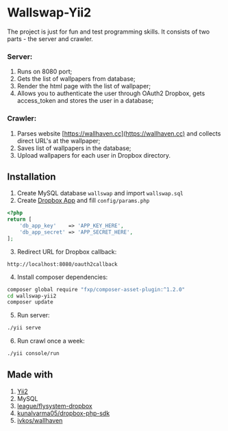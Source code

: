 # Wallswap-Yii2

The project is just for fun and test programming skills. It consists of two parts - the server and crawler.

### Server:
1. Runs on 8080 port;
2. Gets the list of wallpapers from database;
3. Render the html page with the list of wallpaper;
4. Allows you to authenticate the user through OAuth2 Dropbox, gets access_token and stores the user in a database;

### Crawler:
1. Parses website [https://wallhaven.cc](https://wallhaven.cc) and collects direct URL's at the wallpaper;
2. Saves list of wallpapers in the database;
3. Upload wallpapers for each user in Dropbox directory.

## Installation
1. Create MySQL database `wallswap` and import `wallswap.sql`
2. Create [Dropbox App](https://www.dropbox.com/developers/apps/create) and fill `config/params.php`
```php
<?php
return [
    'db_app_key'    => 'APP_KEY_HERE',
    'db_app_secret' => 'APP_SECRET_HERE',
];
```

3. Redirect URL for Dropbox callback:
```
http://localhost:8080/oauth2callback
```

4. Install composer dependencies:
```bash
composer global require "fxp/composer-asset-plugin:^1.2.0"
cd wallswap-yii2
composer update
```

5. Run server:
```bash
./yii serve
```

6. Run crawl once a week:
```bash
./yii console/run
```

## Made with
1. [Yii2](https://github.com/yiisoft/yii2)
2. MySQL
3. [league/flysystem-dropbox](https://github.com/thephpleague/flysystem)
4. [kunalvarma05/dropbox-php-sdk](https://github.com/kunalvarma05/dropbox-php-sdk)
5. [ivkos/wallhaven](https://github.com/ivkos/wallhaven4php)
